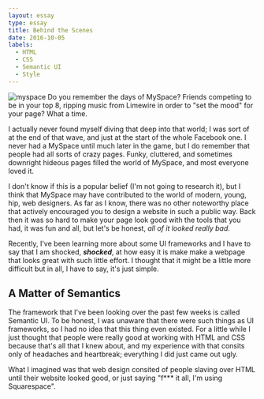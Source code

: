 ```yaml
---
layout: essay
type: essay
title: Behind the Scenes
date: 2016-10-05
labels:
  - HTML
  - CSS
  - Semantic UI
  - Style
---
```

<img class="ui large left floated rounded image" src="http://www.indezine.com/articles/images/forgetcolortheory03.jpg" alt="myspace">
Do you remember the days of MySpace? Friends competing to be in your top 8, ripping music from Limewire in order to "set the mood" for your page? What a time. 

I actually never found myself diving that deep into that world; I was sort of at the end of that wave, and just at the start of the whole Facebook one. I never had a MySpace until much later in the game, but I do remember that people had all sorts of crazy pages. Funky, cluttered, and sometimes downright hideous pages filled the world of MySpace, and most everyone loved it. 

I don't know if this is a popular belief (I'm not going to research it), but I think that MySpace may have contributed to the world of modern, young, hip, web designers. As far as I know, there was no other noteworthy place that actively encouraged you to design a website in such a public way. Back then it was so hard to make your page look good with the tools that you had, it was fun and all, but let's be honest, <i>all of it looked really bad</i>.

Recently, I've been learning more about some UI frameworks and I have to say that I am shocked, <i><b>shocked</b></i>, at how easy it is make make a webpage that looks great with such little effort. I thought that it might be a little more difficult but in all, I have to say, it's just simple.

## A Matter of Semantics 

The framework that I've been looking over the past few weeks is called Semantic UI. To be honest, I was unaware that there were such things as UI frameworks, so I had no idea that this thing even existed. For a little while I just thought that people were really good at working with HTML and CSS because that's all that I knew about, and my experience with that consits only of headaches and heartbreak; everything I did just came out ugly.

What I imagined was that web design consited of people slaving over HTML until their website looked good, or just saying "f*** it all, I'm using Squarespace". 
